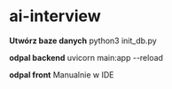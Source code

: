 # ai-interview
 
**Utwórz baze danych**
python3 init_db.py

**odpal backend**
uvicorn main:app --reload

**odpal front**
Manualnie w IDE

